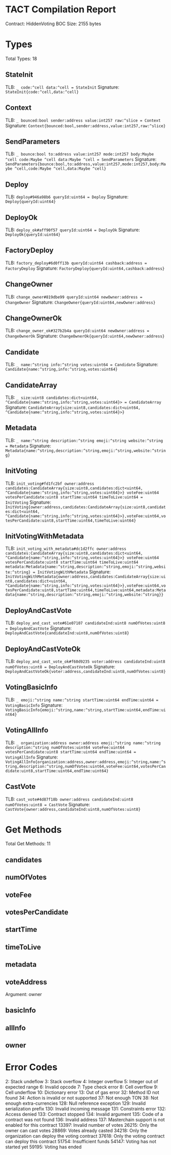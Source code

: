 # TACT Compilation Report
Contract: HiddenVoting
BOC Size: 2155 bytes

# Types
Total Types: 18

## StateInit
TLB: `_ code:^cell data:^cell = StateInit`
Signature: `StateInit{code:^cell,data:^cell}`

## Context
TLB: `_ bounced:bool sender:address value:int257 raw:^slice = Context`
Signature: `Context{bounced:bool,sender:address,value:int257,raw:^slice}`

## SendParameters
TLB: `_ bounce:bool to:address value:int257 mode:int257 body:Maybe ^cell code:Maybe ^cell data:Maybe ^cell = SendParameters`
Signature: `SendParameters{bounce:bool,to:address,value:int257,mode:int257,body:Maybe ^cell,code:Maybe ^cell,data:Maybe ^cell}`

## Deploy
TLB: `deploy#946a98b6 queryId:uint64 = Deploy`
Signature: `Deploy{queryId:uint64}`

## DeployOk
TLB: `deploy_ok#aff90f57 queryId:uint64 = DeployOk`
Signature: `DeployOk{queryId:uint64}`

## FactoryDeploy
TLB: `factory_deploy#6d0ff13b queryId:uint64 cashback:address = FactoryDeploy`
Signature: `FactoryDeploy{queryId:uint64,cashback:address}`

## ChangeOwner
TLB: `change_owner#819dbe99 queryId:uint64 newOwner:address = ChangeOwner`
Signature: `ChangeOwner{queryId:uint64,newOwner:address}`

## ChangeOwnerOk
TLB: `change_owner_ok#327b2b4a queryId:uint64 newOwner:address = ChangeOwnerOk`
Signature: `ChangeOwnerOk{queryId:uint64,newOwner:address}`

## Candidate
TLB: `_ name:^string info:^string votes:uint64 = Candidate`
Signature: `Candidate{name:^string,info:^string,votes:uint64}`

## CandidateArray
TLB: `_ size:uint8 candidates:dict<uint64, ^Candidate{name:^string,info:^string,votes:uint64}> = CandidateArray`
Signature: `CandidateArray{size:uint8,candidates:dict<uint64, ^Candidate{name:^string,info:^string,votes:uint64}>}`

## Metadata
TLB: `_ name:^string description:^string emoji:^string website:^string = Metadata`
Signature: `Metadata{name:^string,description:^string,emoji:^string,website:^string}`

## InitVoting
TLB: `init_voting#fd1fc2bf owner:address candidates:CandidateArray{size:uint8,candidates:dict<uint64, ^Candidate{name:^string,info:^string,votes:uint64}>} voteFee:uint64 votesPerCandidate:uint8 startTime:uint64 timeToLive:uint64 = InitVoting`
Signature: `InitVoting{owner:address,candidates:CandidateArray{size:uint8,candidates:dict<uint64, ^Candidate{name:^string,info:^string,votes:uint64}>},voteFee:uint64,votesPerCandidate:uint8,startTime:uint64,timeToLive:uint64}`

## InitVotingWithMetadata
TLB: `init_voting_with_metadata#dc1d2ffc owner:address candidates:CandidateArray{size:uint8,candidates:dict<uint64, ^Candidate{name:^string,info:^string,votes:uint64}>} voteFee:uint64 votesPerCandidate:uint8 startTime:uint64 timeToLive:uint64 metadata:Metadata{name:^string,description:^string,emoji:^string,website:^string} = InitVotingWithMetadata`
Signature: `InitVotingWithMetadata{owner:address,candidates:CandidateArray{size:uint8,candidates:dict<uint64, ^Candidate{name:^string,info:^string,votes:uint64}>},voteFee:uint64,votesPerCandidate:uint8,startTime:uint64,timeToLive:uint64,metadata:Metadata{name:^string,description:^string,emoji:^string,website:^string}}`

## DeployAndCastVote
TLB: `deploy_and_cast_vote#61e07107 candidateInd:uint8 numOfVotes:uint8 = DeployAndCastVote`
Signature: `DeployAndCastVote{candidateInd:uint8,numOfVotes:uint8}`

## DeployAndCastVoteOk
TLB: `deploy_and_cast_vote_ok#f60d9235 voter:address candidateInd:uint8 numOfVotes:uint8 = DeployAndCastVoteOk`
Signature: `DeployAndCastVoteOk{voter:address,candidateInd:uint8,numOfVotes:uint8}`

## VotingBasicInfo
TLB: `_ emoji:^string name:^string startTime:uint64 endTime:uint64 = VotingBasicInfo`
Signature: `VotingBasicInfo{emoji:^string,name:^string,startTime:uint64,endTime:uint64}`

## VotingAllInfo
TLB: `_ organization:address owner:address emoji:^string name:^string description:^string numOfVotes:uint64 voteFee:uint64 votesPerCandidate:uint8 startTime:uint64 endTime:uint64 = VotingAllInfo`
Signature: `VotingAllInfo{organization:address,owner:address,emoji:^string,name:^string,description:^string,numOfVotes:uint64,voteFee:uint64,votesPerCandidate:uint8,startTime:uint64,endTime:uint64}`

## CastVote
TLB: `cast_vote#4d87f18b owner:address candidateInd:uint8 numOfVotes:uint8 = CastVote`
Signature: `CastVote{owner:address,candidateInd:uint8,numOfVotes:uint8}`

# Get Methods
Total Get Methods: 11

## candidates

## numOfVotes

## voteFee

## votesPerCandidate

## startTime

## timeToLive

## metadata

## voteAddress
Argument: owner

## basicInfo

## allInfo

## owner

# Error Codes
2: Stack undeflow
3: Stack overflow
4: Integer overflow
5: Integer out of expected range
6: Invalid opcode
7: Type check error
8: Cell overflow
9: Cell underflow
10: Dictionary error
13: Out of gas error
32: Method ID not found
34: Action is invalid or not supported
37: Not enough TON
38: Not enough extra-currencies
128: Null reference exception
129: Invalid serialization prefix
130: Invalid incoming message
131: Constraints error
132: Access denied
133: Contract stopped
134: Invalid argument
135: Code of a contract was not found
136: Invalid address
137: Masterchain support is not enabled for this contract
13397: Invalid number of votes
26215: Only the owner can cast votes
28869: Votes already casted
34218: Only the organization can deploy the voting contract
37618: Only the voting contract can deploy this contract
51754: Insufficient funds
54147: Voting has not started yet
59195: Voting has ended